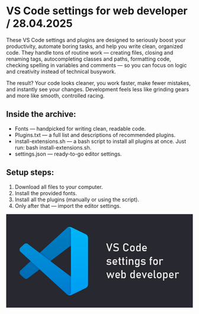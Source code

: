 # VS Code settings for web developer / 28.04.2025

These VS Code settings and plugins are designed to seriously boost your productivity, automate boring tasks, and help you write clean, organized code. They handle tons of routine work — creating files, closing and renaming tags, autocompleting classes and paths, formatting code, checking spelling in variables and comments — so you can focus on logic and creativity instead of technical busywork.

The result? Your code looks cleaner, you work faster, make fewer mistakes, and instantly see your changes. Development feels less like grinding gears and more like smooth, controlled racing.

<h2>Inside the archive:</h2>
<ul>
  <li>Fonts — handpicked for writing clean, readable code.</li>
  <li>Plugins.txt — a full list and descriptions of recommended plugins.</li>
  <li>install-extensions.sh — a bash script to install all plugins at once. Just run: bash install-extensions.sh.</li>
  <li>settings.json — ready-to-go editor settings.</li>  
</ul>

<h2>Setup steps:</h2>
<ol>
  <li>Download all files to your computer.</li>
  <li>Install the provided fonts.</li>
  <li>Install all the plugins (manually or using the script).</li>
  <li>Only after that — import the editor settings.</li>
</ol>

<img src="1.jpg" alt="banner">
